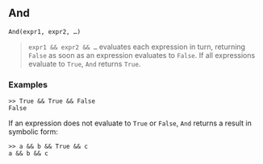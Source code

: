 ## And

``` 
And(expr1, expr2, …) 
``` 
> `expr1 && expr2 && …` evaluates each expression in turn, returning `False` as soon as an expression evaluates to `False`. If all expressions evaluate to `True`, `And` returns `True`.
 
### Examples

``` 
>> True && True && False
False
``` 

If an expression does not evaluate to `True` or `False`, `And` returns a result in symbolic form:
``` 
>> a && b && True && c
a && b && c
``` 